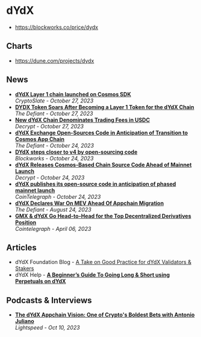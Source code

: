 # dYdX

- https://blockworks.co/price/dydx

## Charts
- https://dune.com/projects/dydx

## News

- [**dYdX Layer 1 chain launched on Cosmos SDK**](https://cryptoslate.com/dydx-launches-layer-1-chain-with-usdc-as-sole-form-of-fee-distribution-using-cosmos-sdk/)
  <br/>_CryptoSlate - October 27, 2023_
- [**DYDX Token Soars After Becoming a Layer 1 Token for the dYdX Chain**](https://thedefiant.io/dydx-token-soars-after-becoming-a-layer-1-token-for-the-dydx-chain)
  <br/>_The Defiant - October 27, 2023_
- [**New dYdX Chain Denominates Trading Fees in USDC**](https://decrypt.co/203480/new-dydx-chain-denominate-trading-fees-usdc)
  <br/>_Decrypt - October 27, 2023_
- [**dYdX Exchange Open-Sources Code in Anticipation of Transition to Cosmos App Chain**](https://thedefiant.io/dydx-exchange-open-sources-code-in-anticipation-of-transition-to-cosmos-ecosystem)
  <br/>_The Defiant - October 24, 2023_
- [**DYdX steps closer to v4 by open-sourcing code**](https://blockworks.co/news/dydx-ethereum-open-source)
  <br/>_Blockworks - October 24, 2023_
- [**dYdX Releases Cosmos-Based Chain Source Code Ahead of Mainnet Launch**](https://decrypt.co/202941/dydx-releases-cosmos-based-chain-source-code-ahead-mainnet-launch)
  <br/>_Decrypt - October 24, 2023_
- [**dYdX publishes its open-source code in anticipation of phased mainnet launch**](https://cointelegraph.com/news/dydx-publishes-open-source-code-anticipation-phased-mainnet-launch)
  <br/>_CoinTelegraph - October 24, 2023_
- [**dYdX Declares War On MEV Ahead Of Appchain Migration**](https://thedefiant.io/dydx-declares-war-on-mev-ahead-of-appchain-migration)
  <br/>_The Defiant - August 24, 2023_
- [**GMX & dYdX Go Head-to-Head for the Top Decentralized Derivatives Position**](https://cointelegraph.com/news/gmx-and-dydx-go-head-to-head-for-the-top-decentralized-derivatives-position)
  <br/>_Cointelegraph - April 06, 2023_
  
## Articles

- dYdX Foundation Blog - [A Take on Good Practice for dYdX Validators & Stakers](https://dydx.foundation/blog/good-practices-for-dydx-chain-validators-and-stakers)
- dYdX Help - [**A Beginner’s Guide To Going Long & Short using Perpetuals on dYdX**](https://help.dydx.exchange/en/articles/4969332-a-beginner-s-guide-to-going-long-short-using-perpetuals-on-dydx?)

## Podcasts & Interviews

- [**The dYdX Appchain Vision: One of Crypto's Boldest Bets with Antonio Juliano**](https://www.youtube.com/watch?v=MZVpmSzhMls)
  <br/>_Lightspeed - Oct 10, 2023_
